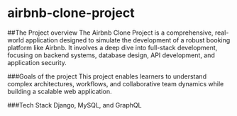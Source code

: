 # airbnb-clone-project

##The Project overview
The Airbnb Clone Project is a comprehensive, real-world application designed to simulate the development of a robust booking platform like Airbnb. It involves a deep dive into full-stack development, focusing on backend systems, database design, API development, and application security.

###Goals of the project
This project enables learners to understand complex architectures, workflows, and collaborative team dynamics while building a scalable web application.

###Tech Stack
Django, MySQL, and GraphQL
